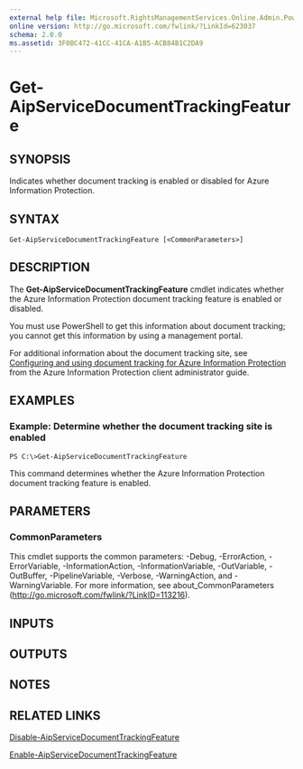 ```yaml
---
external help file: Microsoft.RightsManagementServices.Online.Admin.PowerShell.dll-Help.xml
online version: http://go.microsoft.com/fwlink/?LinkId=623037
schema: 2.0.0
ms.assetid: 3F0BC472-41CC-41CA-A1B5-ACB84B1C2DA9
---
```


# Get-AipServiceDocumentTrackingFeature

## SYNOPSIS
Indicates whether document tracking is enabled or disabled for Azure Information Protection.

## SYNTAX

```
Get-AipServiceDocumentTrackingFeature [<CommonParameters>]
```

## DESCRIPTION
The **Get-AipServiceDocumentTrackingFeature** cmdlet indicates whether the Azure Information Protection document tracking feature is enabled or disabled.

You must use PowerShell to get this information about document tracking; you cannot get this information by using a management portal.

For additional information about the document tracking site, see [Configuring and using document tracking for Azure Information Protection](https://docs.microsoft.com/information-protection/rms-client/client-admin-guide-document-tracking) from the Azure Information Protection client administrator guide.

## EXAMPLES

### Example: Determine whether the document tracking site is enabled
```
PS C:\>Get-AipServiceDocumentTrackingFeature
```

This command determines whether the Azure Information Protection document tracking feature is enabled.

## PARAMETERS

### CommonParameters
This cmdlet supports the common parameters: -Debug, -ErrorAction, -ErrorVariable, -InformationAction, -InformationVariable, -OutVariable, -OutBuffer, -PipelineVariable, -Verbose, -WarningAction, and -WarningVariable. For more information, see about_CommonParameters (http://go.microsoft.com/fwlink/?LinkID=113216).

## INPUTS

## OUTPUTS

## NOTES

## RELATED LINKS

[Disable-AipServiceDocumentTrackingFeature](./Disable-AipServiceDocumentTrackingFeature.md)

[Enable-AipServiceDocumentTrackingFeature](./Enable-AipServiceDocumentTrackingFeature.md)
